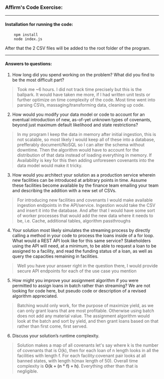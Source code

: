 ### Affirm's Code Exercise:

---

#### Installation for running the code:

```shell script
    npm install
    node index.js
```

After that the 2 CSV files will be added to the root folder of the program.

----

#### Answers to questions:

1. How long did you spend working on the problem? What did you find to be the most difficult part?
> Took me ~6 hours. I did not track time precisely but this is the ballpark. It would have taken me more, if I had written unit tests or further optimize on time complexity of the code. Most time went into parsing CSVs, massaging/transforming data, cleaning up code.
2. How would you modify your data model or code to account for an eventual introduction of new, as-of-yet unknown types of covenants, beyond just maximum default likelihood and state restrictions?
> In my program I keep the data in memory after initial ingestion, this is not scalable, so most likely I would keep all of these into a database, prefferably document/NoSQL so I can alter the schema without downtime. Then the algorithm would have to account for the distribution of that data instead of loading everything in memory. If Availability is key for this then adding unforeseen covenants into the data model would make it tricky.  
3. How would you architect your solution as a production service wherein new facilities can be introduced at arbitrary points in time. Assume these facilities become available by the finance team emailing your team and describing the addition with a new set of CSVs.
> For introducing new facilities and covenants I would make available ingestion endpoints in the API/service. Ingestion would take the CSV and insert it into the database. And after that I would have some sort of worker processes that would add the new data where it needs to be, i.e. Cache, additional tables, algorithm passthroughs
4. Your solution most likely simulates the streaming process by directly calling a method in your code to process the loans inside of a for loop. What would a REST API look like for this same service? Stakeholders using the API will need, at a minimum, to be able to request a loan to be assigned to a facility, and read the funding status of a loan, as well as query the capacities remaining in facilities.
> Well you have your answer right in the question there, I would provide secure API endpoints for each of the use case you mention 
5. How might you improve your assignment algorithm if you were permitted to assign loans in batch rather than streaming? We are not looking for code here, but pseudo code or description of a revised algorithm appreciated.
> Batching would only work, for the purpose of maximize yield, as we can only grant loans that are most profitable. Otherwise using batch does not add any material value. The assignment algorithm would look at the batch and sort by yield, and then grant loans based on that rather than first come, first served. 
6. Discuss your solution’s runtime complexity.
> Solution makes a map of all covenants let's say where k is the number of covenants that is O(k), then for each loan of n length looks in all the facilities with length f. For each facility:covenant pair looks at all banned states, with length h(max length of 50). Overall time complexity is **O(k + (n * f) + h)**. Everything other than that is negligible.  